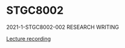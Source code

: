 # STGC8002
2021-1-STGC8002-002 RESEARCH WRITING

[Lecture recording](https://www.bilibili.com/video/BV1Jv411P7Bz/)



